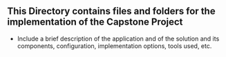##  This Directory contains files and folders for the implementation of the Capstone Project

* Include a brief description of the application and of the solution and its components, configuration, implementation options, tools used, etc.

